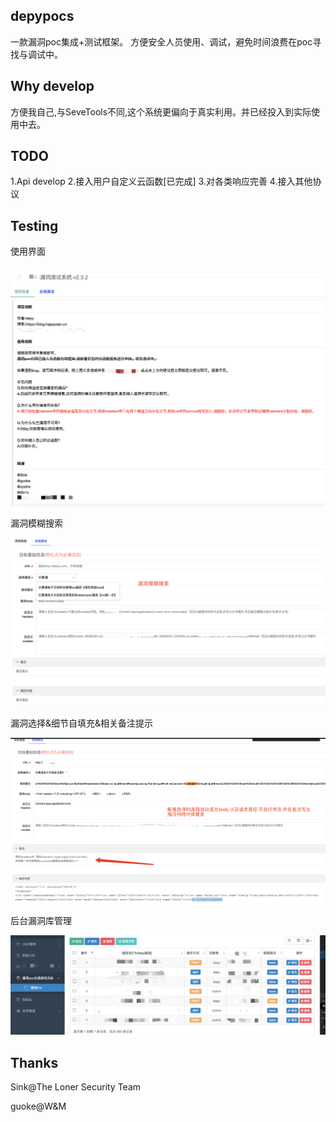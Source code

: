 ## depypocs

一款漏洞poc集成+测试框架。
方便安全人员使用、调试，避免时间浪费在poc寻找与调试中。

## Why develop 

方便我自己,与SeveTools不同,这个系统更偏向于真实利用。并已经投入到实际使用中去。

## TODO

1.Api develop
2.接入用户自定义云函数[已完成]
3.对各类响应完善
4.接入其他协议

## Testing

使用界面

![](https://raw.githubusercontent.com/h4ckdepy/depypocs/main/411628611712_.pic_hd.jpg)

漏洞模糊搜索

![](https://raw.githubusercontent.com/h4ckdepy/depypocs/main/421628611753_.pic_hd.jpg)

漏洞选择&细节自填充&相关备注提示

![](https://raw.githubusercontent.com/h4ckdepy/depypocs/main/431628611880_.pic_hd.jpg)

后台漏洞库管理

![](https://raw.githubusercontent.com/h4ckdepy/depypocs/main/441628612257_.pic_hd.jpg)

## Thanks

Sink@The Loner Security Team

guoke@W&M





